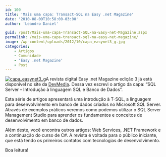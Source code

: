 ```yaml
---
id: 100
title: 'Mais uma capa: Transact-SQL na Easy .net Magazine'
date: '2010-08-09T10:58:00-03:00'
author: 'Leandro Daniel'

guid: /post/Mais-uma-capa-Transact-SQL-na-Easy-net-Magazine.aspx
permalink: /mais-uma-capa-transact-sql-na-easy-net-magazine/
image: /wp-content/uploads/2012/10/capa_easynet3_g.jpg
categories:
    - Artigos
    - Comunidade
    - 'Easy .net Magazine'
    - Post
---
```


[![capa_easynet3_g](http://leandrodaniel.com/pics/capa_easynet3_g.jpg "capa_easynet3_g")](http://www.devmedia.com.br/post-17682-Introducao-a-T-SQL.html)A revista digital Easy .net Magazine edição 3 já está disponível no site da [DevMedia](http://www.devmedia.com.br/post-17686-Revista-Easy--net-Magazine-Edicao-3.html). Dessa vez escrevi o artigo da capa: “SQL Server – Introdução à linguagem SQL e Banco de Dados”.

Esta série de artigos apresentará uma introdução à T-SQL, a linguagem para desenvolvimento em banco de dados criados no Microsoft SQL Server. Através de exemplos práticos veremos como podemos utilizar o SQL Server Management Studio para aprender os fundamentos e conceitos de desenvolvimento em banco de dados.

Além deste, você encontra outros artigos: Web Services, .NET Framework e a continuação do curso de C#. A revista é voltada para o público iniciante, que está tendo os primeiros contatos com tecnologias de desenvolvimento.

Boa leitura!